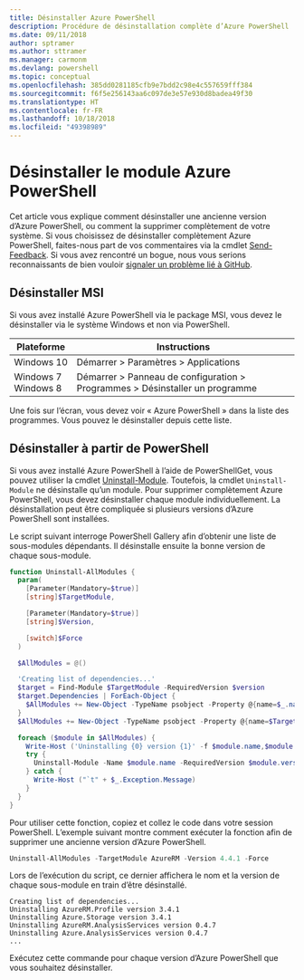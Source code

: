```yaml
---
title: Désinstaller Azure PowerShell
description: Procédure de désinstallation complète d’Azure PowerShell
ms.date: 09/11/2018
author: sptramer
ms.author: sttramer
ms.manager: carmonm
ms.devlang: powershell
ms.topic: conceptual
ms.openlocfilehash: 385dd0281185cfb9e7bdd2c98e4c557659fff384
ms.sourcegitcommit: f6f5e256143aa6c097de3e57e930d8badea49f30
ms.translationtype: HT
ms.contentlocale: fr-FR
ms.lasthandoff: 10/18/2018
ms.locfileid: "49398989"
---
```

# <a name="uninstall-the-azure-powershell-module"></a>Désinstaller le module Azure PowerShell

Cet article vous explique comment désinstaller une ancienne version d’Azure PowerShell, ou comment la supprimer complètement de votre système. Si vous choisissez de désinstaller complètement Azure PowerShell, faites-nous part de vos commentaires via la cmdlet [Send-Feedback](/powershell/module/azurerm.profile/send-feedback).
Si vous avez rencontré un bogue, nous vous serions reconnaissants de bien vouloir [signaler un problème lié à GitHub](https://github.com/azure/azure-powershell/issues).

## <a name="uninstall-msi"></a>Désinstaller MSI

Si vous avez installé Azure PowerShell via le package MSI, vous devez le désinstaller via le système Windows et non via PowerShell.

| Plateforme | Instructions |
|----------|--------------|
| Windows 10 | Démarrer > Paramètres > Applications |
| Windows 7 </br>Windows 8 | Démarrer > Panneau de configuration > Programmes > Désinstaller un programme |

Une fois sur l’écran, vous devez voir « Azure PowerShell » dans la liste des programmes. Vous pouvez le désinstaller depuis cette liste.

## <a name="uninstall-from-powershell"></a>Désinstaller à partir de PowerShell

Si vous avez installé Azure PowerShell à l’aide de PowerShellGet, vous pouvez utiliser la cmdlet [Uninstall-Module](/powershell/module/powershellget/uninstall-module). Toutefois, la cmdlet `Uninstall-Module` ne désinstalle qu’un module. Pour supprimer complètement Azure PowerShell, vous devez désinstaller chaque module individuellement. La désinstallation peut être compliquée si plusieurs versions d’Azure PowerShell sont installées.

Le script suivant interroge PowerShell Gallery afin d’obtenir une liste de sous-modules dépendants. Il désinstalle ensuite la bonne version de chaque sous-module.

```powershell
function Uninstall-AllModules {
  param(
    [Parameter(Mandatory=$true)]
    [string]$TargetModule,

    [Parameter(Mandatory=$true)]
    [string]$Version,

    [switch]$Force
  )

  $AllModules = @()

  'Creating list of dependencies...'
  $target = Find-Module $TargetModule -RequiredVersion $version
  $target.Dependencies | ForEach-Object {
    $AllModules += New-Object -TypeName psobject -Property @{name=$_.name; version=$_.requiredversion}
  }
  $AllModules += New-Object -TypeName psobject -Property @{name=$TargetModule; version=$Version}

  foreach ($module in $AllModules) {
    Write-Host ('Uninstalling {0} version {1}' -f $module.name,$module.version)
    try {
      Uninstall-Module -Name $module.name -RequiredVersion $module.version -Force:$Force -ErrorAction Stop
    } catch {
      Write-Host ("`t" + $_.Exception.Message)
    }
  }
}
```

Pour utiliser cette fonction, copiez et collez le code dans votre session PowerShell. L’exemple suivant montre comment exécuter la fonction afin de supprimer une ancienne version d’Azure PowerShell.

```powershell
Uninstall-AllModules -TargetModule AzureRM -Version 4.4.1 -Force
```

Lors de l’exécution du script, ce dernier affichera le nom et la version de chaque sous-module en train d’être désinstallé.

```output
Creating list of dependencies...
Uninstalling AzureRM.Profile version 3.4.1
Uninstalling Azure.Storage version 3.4.1
Uninstalling AzureRM.AnalysisServices version 0.4.7
Uninstalling Azure.AnalysisServices version 0.4.7
...
```

Exécutez cette commande pour chaque version d’Azure PowerShell que vous souhaitez désinstaller.
